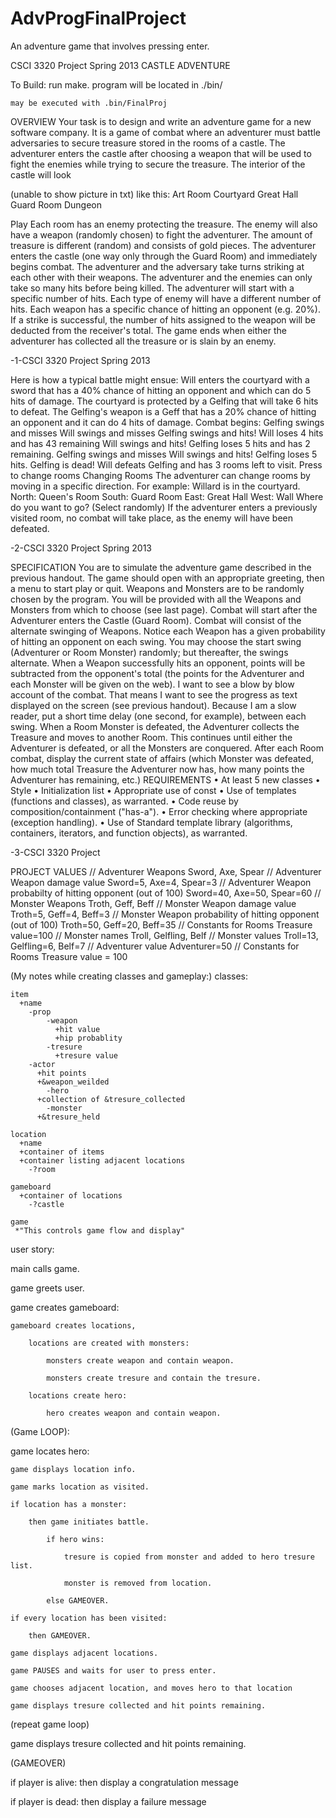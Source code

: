 AdvProgFinalProject
===================

An adventure game that involves pressing enter.

CSCI 3320
Project
Spring 2013
CASTLE ADVENTURE

To Build:
    run make.
    program will be located in ./bin/
    
    may be executed with .bin/FinalProj

OVERVIEW
Your task is to design and write an adventure game for a new software company.
It is a
game of combat where an adventurer must battle adversaries to secure treasure
stored in the
rooms of a castle. The adventurer enters the castle after choosing a weapon
that will be used
to fight the enemies while trying to secure the treasure. The interior of the
castle will look

(unable to show picture in txt)
like this:
Art Room
Courtyard
Great Hall
Guard
Room
Dungeon

Play
Each room has an enemy protecting the treasure. The enemy will also have a
weapon
(randomly chosen) to fight the adventurer. The amount of treasure is different
(random) and
consists of gold pieces. The adventurer enters the castle (one way only through
the Guard
Room) and immediately begins combat. The adventurer and the adversary take
turns striking
at each other with their weapons.
The adventurer and the enemies can only take so many hits before being killed.
The
adventurer will start with a specific number of hits. Each type of enemy will
have a different
number of hits. Each weapon has a specific chance of hitting an opponent (e.g.
20%). If a
strike is successful, the number of hits assigned to the weapon will be
deducted from the
receiver's total. The game ends when either the adventurer has collected all
the treasure or is
slain by an enemy.

-1-CSCI 3320
Project
Spring 2013

Here is how a typical battle might ensue:
Will enters the courtyard with a sword that has a 40% chance of hitting an
opponent and
which can do 5 hits of damage.
The courtyard is protected by a Gelfing that will take 6 hits to defeat.
The Gelfing's weapon is a Geff that has a 20% chance of hitting an opponent and
it can do 4
hits of damage.
Combat begins:
Gelfing swings and misses
Will swings and misses
Gelfing swings and hits! Will loses 4 hits and has 43 remaining
Will swings and hits! Gelfing loses 5 hits and has 2 remaining.
Gelfing swings and misses
Will swings and hits! Gelfing loses 5 hits. Gelfing is dead!
Will defeats Gelfing and has 3 rooms left to visit.
Press <RTN> to change rooms
Changing Rooms
The adventurer can change rooms by moving in a specific direction. For example:
Willard is in the courtyard.
North:
Queen's Room
South:
Guard Room
East:
Great Hall
West:
Wall
Where do you want to go? (Select randomly)
If the adventurer enters a previously visited room, no combat will take place,
as the enemy
will have been defeated.

-2-CSCI 3320
Project
Spring 2013

SPECIFICATION
You are to simulate the adventure game described in the previous handout. The
game should
open with an appropriate greeting, then a menu to start play or quit. Weapons
and Monsters
are to be randomly chosen by the program. You will be provided with all the
Weapons and
Monsters from which to choose (see last page).
Combat will start after the Adventurer enters the Castle (Guard Room). Combat
will consist
of the alternate swinging of Weapons. Notice each Weapon has a given
probability of hitting
an opponent on each swing. You may choose the start swing (Adventurer or Room
Monster)
randomly; but thereafter, the swings alternate. When a Weapon successfully hits
an
opponent, points will be subtracted from the opponent's total (the points for
the Adventurer
and each Monster will be given on the web). I want to see a blow by blow
account of the
combat. That means I want to see the progress as text displayed on the screen
(see previous
handout). Because I am a slow reader, put a short time delay (one second, for
example),
between each swing.
When a Room Monster is defeated, the Adventurer collects the Treasure and moves
to
another Room. This continues until either the Adventurer is defeated, or all
the Monsters are
conquered. After each Room combat, display the current state of affairs (which
Monster
was defeated, how much total Treasure the Adventurer now has, how many points
the
Adventurer has remaining, etc.)
REQUIREMENTS
• At least 5 new classes
• Style
• Initialization list
• Appropriate use of const
• Use of templates (functions and classes), as warranted.
• Code reuse by composition/containment ("has-a").
• Error checking where appropriate (exception handling).
• Use of Standard template library (algorithms, containers, iterators, and
function objects),
as warranted.

-3-CSCI 3320
Project

PROJECT VALUES
// Adventurer Weapons
Sword, Axe, Spear
// Adventurer Weapon damage value
Sword=5, Axe=4, Spear=3
// Adventurer Weapon probabilty of hitting opponent (out of 100)
Sword=40, Axe=50, Spear=60
// Monster Weapons
Troth, Geff, Beff
// Monster Weapon damage value
Troth=5, Geff=4, Beff=3
// Monster Weapon probability of hitting opponent (out of 100)
Troth=50, Geff=20, Beff=35
// Constants for Rooms
Treasure value=100
// Monster names
Troll, Gelfling, Belf
// Monster values
Troll=13, Gelfling=6, Belf=7
// Adventurer value
Adventurer=50
// Constants for Rooms
Treasure value = 100


(My notes while creating classes and gameplay:)
classes:

    item
      +name
        -prop
            -weapon
              +hit value
              +hip probablity
            -tresure
              +tresure value
        -actor
          +hit points
          +&weapon_weilded
            -hero
	      +collection of &tresure_collected
            -monster
	      +&tresure_held

    location
      +name
      +container of items
      +container listing adjacent locations
        -?room

    gameboard
      +container of locations
        -?castle

    game
     *"This controls game flow and display"


user story:

main calls game.

game greets user.

game creates gameboard:

	gameboard creates locations,

		locations are created with monsters:

			monsters create weapon and contain weapon.

			monsters create tresure and contain the tresure.

		locations create hero:

			hero creates weapon and contain weapon.

(Game LOOP):

game locates hero:

	game displays location info.

	game marks location as visited.

	if location has a monster:

		then game initiates battle.

			if hero wins:

				tresure is copied from monster and added to hero tresure list.

				monster is removed from location.

			else GAMEOVER.

	if every location has been visited: 

		then GAMEOVER.

	game displays adjacent locations.

	game PAUSES and waits for user to press enter.

	game chooses adjacent location, and moves hero to that location

	game displays tresure collected and hit points remaining.

(repeat game loop)

game displays tresure collected and hit points remaining.

(GAMEOVER)

if player is alive: then display a congratulation message

if player is dead: then display a failure message

